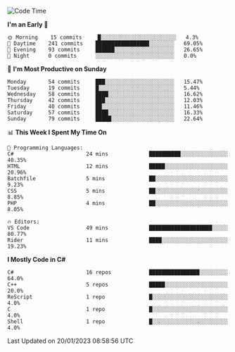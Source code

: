 <!--START_SECTION:waka-->
![Code Time](http://img.shields.io/badge/Code%20Time-888%20hrs%2041%20mins-blue)

**I'm an Early 🐤** 

```text
🌞 Morning    15 commits     █░░░░░░░░░░░░░░░░░░░░░░░░   4.3% 
🌆 Daytime    241 commits    █████████████████░░░░░░░░   69.05% 
🌃 Evening    93 commits     ██████░░░░░░░░░░░░░░░░░░░   26.65% 
🌙 Night      0 commits      ░░░░░░░░░░░░░░░░░░░░░░░░░   0.0%

```
📅 **I'm Most Productive on Sunday** 

```text
Monday       54 commits     ███░░░░░░░░░░░░░░░░░░░░░░   15.47% 
Tuesday      19 commits     █░░░░░░░░░░░░░░░░░░░░░░░░   5.44% 
Wednesday    58 commits     ████░░░░░░░░░░░░░░░░░░░░░   16.62% 
Thursday     42 commits     ███░░░░░░░░░░░░░░░░░░░░░░   12.03% 
Friday       40 commits     ██░░░░░░░░░░░░░░░░░░░░░░░   11.46% 
Saturday     57 commits     ████░░░░░░░░░░░░░░░░░░░░░   16.33% 
Sunday       79 commits     █████░░░░░░░░░░░░░░░░░░░░   22.64%

```


📊 **This Week I Spent My Time On** 

```text
💬 Programming Languages: 
C#                       24 mins             ██████████░░░░░░░░░░░░░░░   40.35% 
HTML                     12 mins             █████░░░░░░░░░░░░░░░░░░░░   20.96% 
Batchfile                5 mins              ██░░░░░░░░░░░░░░░░░░░░░░░   9.23% 
CSS                      5 mins              ██░░░░░░░░░░░░░░░░░░░░░░░   8.85% 
PHP                      4 mins              ██░░░░░░░░░░░░░░░░░░░░░░░   8.05%

🔥 Editors: 
VS Code                  49 mins             ████████████████████░░░░░   80.77% 
Rider                    11 mins             ████░░░░░░░░░░░░░░░░░░░░░   19.23%

```

**I Mostly Code in C#** 

```text
C#                       16 repos            ████████████████░░░░░░░░░   64.0% 
C++                      5 repos             █████░░░░░░░░░░░░░░░░░░░░   20.0% 
ReScript                 1 repo              █░░░░░░░░░░░░░░░░░░░░░░░░   4.0% 
C                        1 repo              █░░░░░░░░░░░░░░░░░░░░░░░░   4.0% 
Shell                    1 repo              █░░░░░░░░░░░░░░░░░░░░░░░░   4.0%

```



 Last Updated on 20/01/2023 08:58:56 UTC
<!--END_SECTION:waka-->
